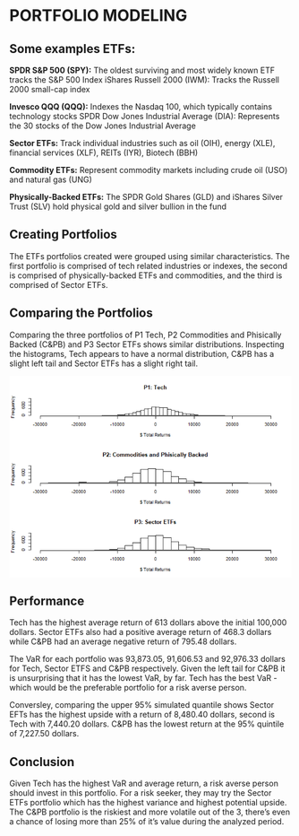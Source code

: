 # PORTFOLIO MODELING

## Some examples ETFs:

**SPDR S\&P 500 (SPY):** The oldest surviving and most widely known ETF
tracks the S\&P 500 Index iShares Russell 2000 (IWM): Tracks the Russell
2000 small-cap index

**Invesco QQQ (QQQ):** Indexes the Nasdaq 100, which typically contains
technology stocks SPDR Dow Jones Industrial Average (DIA): Represents
the 30 stocks of the Dow Jones Industrial Average

**Sector ETFs:** Track individual industries such as oil (OIH), energy
(XLE), financial services (XLF), REITs (IYR), Biotech (BBH)

**Commodity ETFs:** Represent commodity markets including crude oil
(USO) and natural gas (UNG)

**Physically-Backed ETFs:** The SPDR Gold Shares (GLD) and iShares
Silver Trust (SLV) hold physical gold and silver bullion in the fund

## Creating Portfolios

The ETFs portfolios created were grouped using similar characteristics.
The first portfolio is comprised of tech related industries or indexes,
the second is comprised of physically-backed ETFs and commodities, and
the third is comprised of Sector ETFs.

## Comparing the Portfolios

Comparing the three portfolios of P1 Tech, P2 Commodities and Phisically
Backed (C\&PB) and P3 Sector ETFs shows similar distributions.
Inspecting the histograms, Tech appears to have a normal distribution,
C\&PB has a slight left tail and Sector ETFs has a slight right
tail.

<img src="ETF_v2_files/figure-gfm/unnamed-chunk-24-1.png" style="display: block; margin: auto;" />

## Performance

Tech has the highest average return of 613 dollars above the initial
100,000 dollars. Sector ETFs also had a positive average return of 468.3
dollars while C\&PB had an average negative return of 795.48 dollars.

The VaR for each portfolio was 93,873.05, 91,606.53 and 92,976.33
dollars for Tech, Sector ETFS and C\&PB respectively. Given the left
tail for C\&PB it is unsurprising that it has the lowest VaR, by far.
Tech has the best VaR - which would be the preferable portfolio for a
risk averse person.

Conversley, comparing the upper 95% simulated quantile shows Sector EFTs
has the highest upside with a return of 8,480.40 dollars, second is Tech
with 7,440.20 dollars. C\&PB has the lowest return at the 95% quintile
of 7,227.50 dollars.

## Conclusion

Given Tech has the highest VaR and average return, a risk averse person
should invest in this portfolio. For a risk seeker, they may try the
Sector ETFs portfolio which has the highest variance and highest
potential upside. The C\&PB portfolio is the riskiest and more volatile
out of the 3, there’s even a chance of losing more than 25% of it’s
value during the analyzed period.
